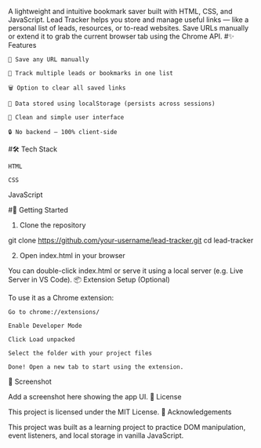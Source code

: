 A lightweight and intuitive bookmark saver built with HTML, CSS, and JavaScript. Lead Tracker helps you store and manage useful links — like a personal list of leads, resources, or to-read websites. Save URLs manually or extend it to grab the current browser tab using the Chrome API.
#✨ Features

    📌 Save any URL manually

    📂 Track multiple leads or bookmarks in one list

    🗑️ Option to clear all saved links

    💾 Data stored using localStorage (persists across sessions)

    🧠 Clean and simple user interface

    🔒 No backend — 100% client-side

#🛠️ Tech Stack

    HTML

    CSS

  JavaScript

#🚀 Getting Started
1. Clone the repository

git clone https://github.com/your-username/lead-tracker.git
cd lead-tracker

2. Open index.html in your browser

You can double-click index.html or serve it using a local server (e.g. Live Server in VS Code).
📦 Extension Setup (Optional)

To use it as a Chrome extension:

    Go to chrome://extensions/

    Enable Developer Mode

    Click Load unpacked

    Select the folder with your project files

    Done! Open a new tab to start using the extension.

📸 Screenshot

Add a screenshot here showing the app UI.
📄 License

This project is licensed under the MIT License.
🙌 Acknowledgements

This project was built as a learning project to practice DOM manipulation, event listeners, and local storage in vanilla JavaScript.
